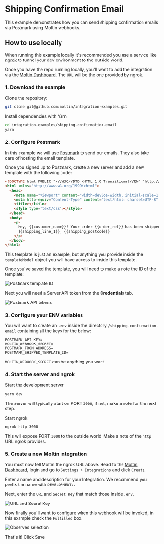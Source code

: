 # Shipping Confirmation Email

This example demonstrates how you can send shipping confirmation emails via Postmark using Moltin webhooks.

## How to use locally

When running this example locally it's recommended you use a service like [ngrok](https://ngrok.com) to tunnel your dev environment to the outside world.

Once you have the repo running locally, you'll want to add the integration via the [Moltin Dashboard](https://dashboard.moltin.com/app/settings/integrations). The `URL` will be the one provided by ngrok.

### 1. Download the example

Clone the repository:

```bash
git clone git@github.com:moltin/integration-examples.git
```

Install dependencies with Yarn

```bash
cd integration-examples/shipping-confirmation-email
yarn
```

### 2. Configure Postmark

In this example we will use [Postmark](https://postmarkapp.com) to send our emails. They also take care of hosting the email template.

Once you signed up to Postmark, create a new server and add a new template with the following code:

```html
<!DOCTYPE html PUBLIC "-//W3C//DTD XHTML 1.0 Transitional//EN" "http://www.w3.org/TR/xhtml1/DTD/xhtml1-transitional.dtd">
<html xmlns="http://www.w3.org/1999/xhtml">
  <head>
    <meta name="viewport" content="width=device-width, initial-scale=1.0" />
    <meta http-equiv="Content-Type" content="text/html; charset=UTF-8" />
    <title></title>
    <style type="text/css"></style>
  </head>
  <body>
    <p>
      Hey, {{customer_name}}! Your order {{order_ref}} has been shipped to
      {{shipping_line_1}}, {{shipping_postcode}}
    </p>
  </body>
</html>
```

This template is just an example, but anything you provide inside the `templateModel` object you will have access to inside this template.

Once you've saved the template, you will need to make a note the ID of the template:

![Postmark template ID](https://user-images.githubusercontent.com/950181/52849390-cff5c280-3108-11e9-8412-b8093a5e526f.png)

Next you will need a Server API token from the **Credentials** tab.

![Postmark API tokens](https://user-images.githubusercontent.com/950181/52848170-f7975b80-3105-11e9-968b-d1555a807b46.png)

### 3. Configure your ENV variables

You will want to create an `.env` inside the directory `/shipping-confirmation-email` containing all the keys for the below:

```shell
POSTMARK_API_KEY=
MOLTIN_WEBHOOK_SECRET=
POSTMARK_FROM_ADDRESS=
POSTMARK_SHIPPED_TEMPLATE_ID=
```

`MOLTIN_WEBHOOK_SECRET` can be anything you want.

### 4. Start the server and ngrok

Start the development server

```bash
yarn dev
```

The server will typically start on PORT `3000`, if not, make a note for the next step.

Start ngrok

```bash
ngrok http 3000
```

This will expose PORT `3000` to the outside world. Make a note of the `http` URL ngrok provides.

### 5. Create a new Moltin integration

You must now tell Moltin the ngrok URL above. Head to the [Moltin Dashboard](https://dashboard.moltin.com/app/settings/integrations), login and go to `Settings > Integrations` and click `Create`.

Enter a name and description for your Integration. We recommend you prefix the name with `DEVELOPMENT:`.

Next, enter the `URL` and `Secret Key` that match those inside `.env`.

![URL and Secret Key](https://user-images.githubusercontent.com/950181/52846929-ca957980-3102-11e9-9a20-23b8139767ee.png)

Now finally you'll want to configure when this webhook will be invoked, in this example check the `Fulfilled` box.

![Observes selection](https://user-images.githubusercontent.com/950181/52848579-02062500-3107-11e9-94b9-7e974eacb550.png)

That's it! Click Save
